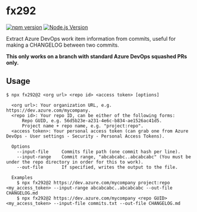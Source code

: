 # fx292

[![npm version](https://img.shields.io/npm/v/fx292.svg?style=flat-square)](https://npmjs.com/package/fx292)
[![Node.js Version](http://img.shields.io/node/v/fx292.svg?style=flat-square)](https://nodejs.org/en/)

Extract Azure DevOps work item information from commits, useful for making a CHANGELOG between two commits.

**This only works on a branch with standard Azure DevOps squashed PRs only.**

## Usage

```
$ npx fx292@2 <org url> <repo id> <access token> [options]

  <org url>: Your organization URL, e.g. https://dev.azure.com/mycompany.
  <repo id>: Your repo ID, can be either of the following forms:
      Repo GUID, e.g. 56d5b23e-a231-4e6c-b834-ae1526ac41d5.
      Project name + repo name, e.g. "project:repo".
  <access token>: Your personal access token (can grab one from Azure DevOps - User settings - Security - Personal Access Tokens).

  Options
    --input-file     Commits file path (one commit hash per line).
    --input-range    Commit range, "abcabcabc..abcabcabc" (You must be under the repo directory in order for this to work).
    --out-file       If specified, writes the output to the file.

  Examples
    $ npx fx292@2 https://dev.azure.com/mycompany project:repo <my_access_token> --input-range abcabcabc..abcabcabc --out-file CHANGELOG.md
    $ npx fx292@2 https://dev.azure.com/mycompany <repo GUID> <my_access_token> --input-file commits.txt --out-file CHANGELOG.md
```
